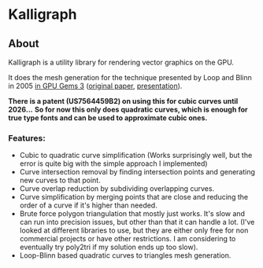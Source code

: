 # Kalligraph
## About
Kalligraph is a utility library for rendering vector graphics on the GPU.

It does the mesh generation for the technique presented by Loop and Blinn in 2005 [in GPU Gems 3](https://developer.nvidia.com/gpugems/gpugems3/part-iv-image-effects/chapter-25-rendering-vector-art-gpu) ([original paper](https://www.microsoft.com/en-us/research/wp-content/uploads/2005/01/p1000-loop.pdf), [presentation](https://www.youtube.com/watch?v=2OAPHn_YWGA)).

**There is a patent (US7564459B2) on using this for cubic curves until 2026...**
**So for now this only does quadratic curves, which is enough for true type fonts and can be used to approximate cubic ones.**

### Features:
* Cubic to quadratic curve simplification (Works surprisingly well, but the error is quite big with the simple approach I implemented)
* Curve intersection removal by finding intersection points and generating new curves to that point.
* Curve overlap reduction by subdividing overlapping curves.
* Curve simplification by merging points that are close and reducing the order of a curve if it's higher than needed.
* Brute force polygon triangulation that mostly just works. It's slow and can run into precision issues, but other than that it can handle a lot. (I've looked at different libraries to use, but they are either only free for non commercial projects or have other restrictions. I am considering to eventually try poly2tri if my solution ends up too slow).
* Loop-Blinn based quadratic curves to triangles mesh generation.
